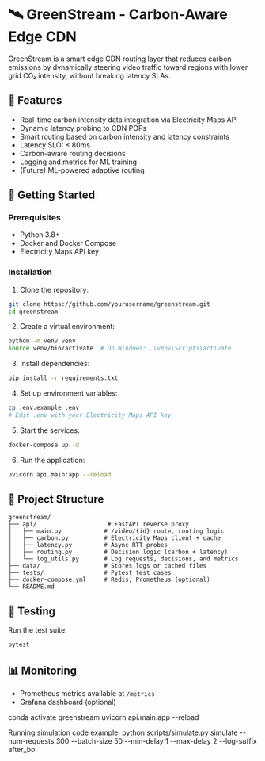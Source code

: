 # 🛰️ GreenStream - Carbon-Aware Edge CDN

GreenStream is a smart edge CDN routing layer that reduces carbon emissions by dynamically steering video traffic toward regions with lower grid CO₂ intensity, without breaking latency SLAs.

## 🌟 Features

- Real-time carbon intensity data integration via Electricity Maps API
- Dynamic latency probing to CDN POPs
- Smart routing based on carbon intensity and latency constraints
- Latency SLO: ≤ 80ms
- Carbon-aware routing decisions
- Logging and metrics for ML training
- (Future) ML-powered adaptive routing

## 🚀 Getting Started

### Prerequisites

- Python 3.8+
- Docker and Docker Compose
- Electricity Maps API key

### Installation

1. Clone the repository:
```bash
git clone https://github.com/yourusername/greenstream.git
cd greenstream
```

2. Create a virtual environment:
```bash
python -m venv venv
source venv/bin/activate  # On Windows: .\venv\Scripts\activate
```

3. Install dependencies:
```bash
pip install -r requirements.txt
```

4. Set up environment variables:
```bash
cp .env.example .env
# Edit .env with your Electricity Maps API key
```

5. Start the services:
```bash
docker-compose up -d
```

6. Run the application:
```bash
uvicorn api.main:app --reload
```

## 📁 Project Structure

```
greenstream/
├── api/                    # FastAPI reverse proxy
│   ├── main.py            # /video/{id} route, routing logic
│   ├── carbon.py          # Electricity Maps client + cache
│   ├── latency.py         # Async RTT probes
│   ├── routing.py         # Decision logic (carbon + latency)
│   └── log_utils.py       # Log requests, decisions, and metrics
├── data/                  # Stores logs or cached files
├── tests/                 # Pytest test cases
├── docker-compose.yml     # Redis, Prometheus (optional)
└── README.md
```

## 🧪 Testing

Run the test suite:
```bash
pytest
```

## 📊 Monitoring

- Prometheus metrics available at `/metrics`
- Grafana dashboard (optional)


conda activate greenstream
uvicorn api.main:app --reload

Running simulation code example:
python scripts/simulate.py simulate --num-requests 300 --batch-size 50 --min-delay 1 --max-delay 2 --log-suffix after_bo